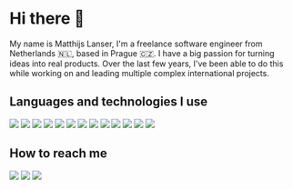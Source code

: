 # Hi there 👋
My name is Matthijs Lanser, I'm a freelance software engineer from Netherlands 🇳🇱, based in Prague 🇨🇿. I have a big passion for turning ideas into real products. Over the last few years, I've been able to do this while working on and leading multiple complex international projects.

## Languages and technologies I use
![](https://img.shields.io/badge/C%23-grey?style=for-the-badge)
![](https://img.shields.io/badge/.NET%20Core-grey?style=for-the-badge)
![](https://img.shields.io/badge/EF%20Core-grey?style=for-the-badge)
![](https://img.shields.io/badge/SQL-grey?style=for-the-badge)
![](https://img.shields.io/badge/PostgreSQL-grey?style=for-the-badge)
![](https://img.shields.io/badge/Typescript-grey?style=for-the-badge)
![](https://img.shields.io/badge/Javascript-grey?style=for-the-badge)
![](https://img.shields.io/badge/Node.js-grey?style=for-the-badge)
![](https://img.shields.io/badge/React-grey?style=for-the-badge)
![](https://img.shields.io/badge/SCSS-grey?style=for-the-badge)
![](https://img.shields.io/badge/Microsoft_Azure-grey?style=for-the-badge)
![](https://img.shields.io/badge/Google_Cloud_Platform-grey?style=for-the-badge)
![](https://img.shields.io/badge/Docker-grey?style=for-the-badge)

## How to reach me
[![](https://img.shields.io/badge/My_website-333?style=for-the-badge&logo=googlechrome&logoColor=fff)](https://matthijs.cz/)
[![](https://img.shields.io/badge/LinkedIn-0077B5?style=for-the-badge&logo=linkedin&logoColor=fff)](https://www.linkedin.com/in/matthijslanser/)
[![](https://img.shields.io/badge/Email-C71610?style=for-the-badge&logo=gmail&logoColor=fff)](mailto:m@tthijs.cz) 
